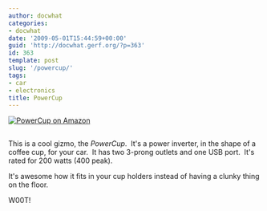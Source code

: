 ```yaml
---
author: docwhat
categories:
- docwhat
date: '2009-05-01T15:44:59+00:00'
guid: 'http://docwhat.gerf.org/?p=363'
id: 363
template: post
slug: '/powercup/'
tags:
- car
- electronics
title: PowerCup
---
```


[![PowerCup on
Amazon](https://ws-na.amazon-adsystem.com/widgets/q?_encoding=UTF8&MarketPlace=US&ASIN=B0042X8XQE&ServiceVersion=20070822&ID=AsinImage&WS=1&Format=_SL160_&tag=thedocwha-20)](https://www.amazon.com/gp/product/B0042X8XQE/ref=as_li_tl?ie=UTF8&camp=1789&creative=9325&creativeASIN=B0042X8XQE&linkCode=as2&tag=thedocwha-20&linkId=b0c7b43a58aae4fbbe78351af71dbc1b)

<img src="https://ir-na.amazon-adsystem.com/e/ir?t=thedocwha-20&l=am2&o=1&a=B0042X8XQE" width="1" height="1" border="0" alt="Amazon bug" style="border:none !important; margin:0px !important;" />

This is a cool gizmo, the *PowerCup*.  It's a power inverter, in the
shape of a coffee cup, for your car.  It has two 3-prong outlets and one
USB port.  It's rated for 200 watts (400 peak).

It's awesome how it fits in your cup holders instead of having a
clunky thing on the floor.

W00T!
